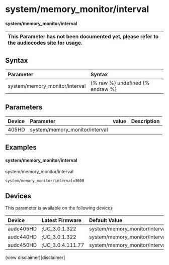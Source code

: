 ﻿---
description: system/memory_monitor/interval
search: false
---

# system/memory_monitor/interval

#### system/memory_monitor/interval


| This Parameter has not been documented yet, please refer to the audiocodes site for usage.  |
| :--- |

## Syntax
| Parameter | Syntax |
| :--- | :--- |
|system/memory_monitor/interval | {% raw %} undefined {% endraw %} |

## Parameters
|Device|Parameter|value|Description|
|:---|:---|:---|:---|
| 405HD | system/memory_monitor/interval |  |  |

## Examples
#### system/memory_monitor/interval

system/memory_monitor/interval

```
system/memory_monitor/interval=3600
```

## Devices
This parameter is available on the following devices

| Device | Latest Firmware | Default Value |
|:---|:---|:---|
| audc405HD | ;UC_3.0.1.322 | system/memory_monitor/interval=3600 
| audc440HD | ;UC_3.0.1.322 | system/memory_monitor/interval=3600 
| audc450HD | ;UC_3.0.4.111.77 | system/memory_monitor/interval=100 

(view disclaimer)[disclaimer]

